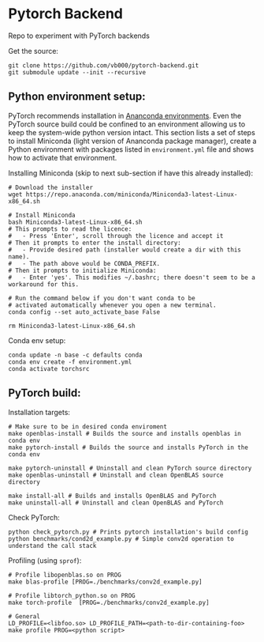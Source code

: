 # Pytorch Backend
Repo to experiment with PyTorch backends

Get the source:
```
git clone https://github.com/vb000/pytorch-backend.git
git submodule update --init --recursive
```

Python environment setup:
------------------------
PyTorch recommends installation in [Ananconda environments](https://docs.conda.io/projects/conda/en/latest/user-guide/concepts/environments.html). Even the
PyTorch source build could be confined to an environment allowing us to keep 
the system-wide python version intact. This section lists a set of steps to install
Miniconda (light version of Ananconda package manager), create a Python environment
with packages listed in `environment.yml` file and shows how to activate that
environment.

Installing Miniconda (skip to next sub-section if have this already installed):
```
# Download the installer
wget https://repo.anaconda.com/miniconda/Miniconda3-latest-Linux-x86_64.sh

# Install Miniconda
bash Miniconda3-latest-Linux-x86_64.sh
# This prompts to read the licence: 
#   - Press 'Enter', scroll through the licence and accept it
# Then it prompts to enter the install directory: 
#   - Provide desired path (installer would create a dir with this name).
#   - The path above would be CONDA_PREFIX.
# Then it prompts to initialize Miniconda: 
#   - Enter 'yes'. This modifies ~/.bashrc; there doesn't seem to be a workaround for this.

# Run the command below if you don't want conda to be
# activated automatically whenever you open a new terminal.
conda config --set auto_activate_base False

rm Miniconda3-latest-Linux-x86_64.sh
```

Conda env setup:
```
conda update -n base -c defaults conda
conda env create -f environment.yml
conda activate torchsrc
```

PyTorch build:
--------------

Installation targets:
```
# Make sure to be in desired conda enviroment
make openblas-install # Builds the source and installs openblas in conda env
make pytorch-install # Builds the source and installs PyTorch in the conda env

make pytorch-uninstall # Uninstall and clean PyTorch source directory
make openblas-uninstall # Uninstall and clean OpenBLAS source directory

make install-all # Builds and installs OpenBLAS and PyTorch
make uninstall-all # Uninstall and clean OpenBLAS and PyTorch
```

Check PyTorch:
```
python check_pytorch.py # Prints pytorch installation's build config
python benchmarks/cond2d_example.py # Simple conv2d operation to understand the call stack
```

Profiling (using `sprof`):
```
# Profile libopenblas.so on PROG
make blas-profile [PROG=./benchmarks/conv2d_example.py]

# Profile libtorch_python.so on PROG
make torch-profile  [PROG=./benchmarks/conv2d_example.py]

# General
LD_PROFILE=<libfoo.so> LD_PROFILE_PATH=<path-to-dir-containing-foo> make profile PROG=<python script>
```
